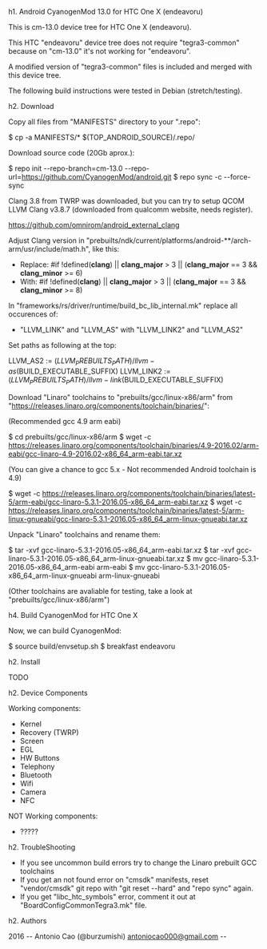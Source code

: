 h1. Android CyanogenMod 13.0 for HTC One X (endeavoru)

This is cm-13.0 device tree for HTC One X (endeavoru).

This HTC "endeavoru" device tree does not require "tegra3-common" because on "cm-13.0" it's not working for "endeavoru".

A modified version of "tegra3-common" files is included and merged with this device tree.

The following build instructions were tested in Debian (stretch/testing).

h2. Download

Copy all files from "MANIFESTS" directory to your ".repo":

$ cp -a MANIFESTS/* $(TOP_ANDROID_SOURCE)/.repo/

Download source code (20Gb aprox.):

$ repo init --repo-branch=cm-13.0 --repo-url=https://github.com/CyanogenMod/android.git
$ repo sync -c --force-sync

Clang 3.8 from TWRP was downloaded, but you can try to setup QCOM LLVM Clang v3.8.7 (downloaded from qualcomm website, needs register).

  https://github.com/omnirom/android_external_clang

Adjust Clang version in "prebuilts/ndk/current/platforms/android-**/arch-arm/usr/include/math.h", like this:

  - Replace: #if !defined(__clang__) || __clang_major__ > 3 || (__clang_major__ == 3 && __clang_minor__ >= 6)
  - With:    #if !defined(__clang__) || __clang_major__ > 3 || (__clang_major__ == 3 && __clang_minor__ >= 8)

In "frameworks/rs/driver/runtime/build_bc_lib_internal.mk" replace all occurences of:

  - "LLVM_LINK" and "LLVM_AS" with "LLVM_LINK2" and "LLVM_AS2" 

Set paths as following at the top:

  LLVM_AS2 := $(LLVM_PREBUILTS_PATH)/llvm-as$(BUILD_EXECUTABLE_SUFFIX)
  LLVM_LINK2 := $(LLVM_PREBUILTS_PATH)/llvm-link$(BUILD_EXECUTABLE_SUFFIX)

Download "Linaro" toolchains to "prebuilts/gcc/linux-x86/arm" from "https://releases.linaro.org/components/toolchain/binaries/":

(Recommended gcc 4.9 arm eabi)

$ cd prebuilts/gcc/linux-x86/arm
$ wget -c https://releases.linaro.org/components/toolchain/binaries/4.9-2016.02/arm-eabi/gcc-linaro-4.9-2016.02-x86_64_arm-eabi.tar.xz

(You can give a chance to gcc 5.x - Not recommended Android toolchain is 4.9)

$ wget -c https://releases.linaro.org/components/toolchain/binaries/latest-5/arm-eabi/gcc-linaro-5.3.1-2016.05-x86_64_arm-eabi.tar.xz
$ wget -c https://releases.linaro.org/components/toolchain/binaries/latest-5/arm-linux-gnueabi/gcc-linaro-5.3.1-2016.05-x86_64_arm-linux-gnueabi.tar.xz

Unpack "Linaro" toolchains and rename them:

$ tar -xvf gcc-linaro-5.3.1-2016.05-x86_64_arm-eabi.tar.xz
$ tar -xvf gcc-linaro-5.3.1-2016.05-x86_64_arm-linux-gnueabi.tar.xz
$ mv gcc-linaro-5.3.1-2016.05-x86_64_arm-eabi arm-eabi
$ mv gcc-linaro-5.3.1-2016.05-x86_64_arm-linux-gnueabi arm-linux-gnueabi

(Other toolchains are avaliable for testing, take a look at "prebuilts/gcc/linux-x86/arm")

h4. Build CyanogenMod for HTC One X

Now, we can build CyanogenMod:

$ source build/envsetup.sh
$ breakfast endeavoru

h2. Install

TODO

h2. Device Components

Working components:

- Kernel
- Recovery (TWRP)
- Screen
- EGL
- HW Buttons
- Telephony
- Bluetooth
- Wifi
- Camera
- NFC

NOT Working components:

- ?????

h2. TroubleShooting

- If you see uncommon build errors try to change the Linaro prebuilt GCC toolchains
- If you get an not found error on "cmsdk" manifests, reset "vendor/cmsdk" git repo with "git reset --hard" and "repo sync" again.
- If you get "libc_htc_symbols" error, comment it out at "BoardConfigCommonTegra3.mk" file.

h2. Authors

2016 -- Antonio Cao (@burzumishi) <antoniocao000@gmail.com> --
